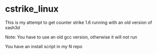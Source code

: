 # cstrike_linux

This is my attempt to get counter strike 1.6 running with an old version of xash3d


Note: You have to use an old gcc version, otherwise it will not run


You have an install script in my N repo
